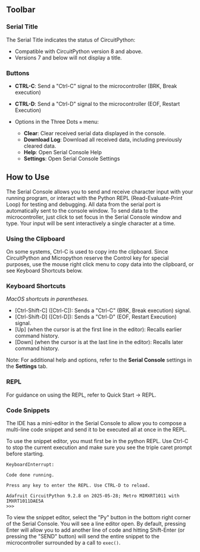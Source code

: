 ## Toolbar

### Serial Title

The Serial Title indicates the status of CircuitPython:

- Compatible with CircuitPython version 8 and above.
- Versions 7 and below will not display a title.

### Buttons

- **CTRL-C**: Send a "Ctrl-C" signal to the microcontroller (BRK, Break execution)
- **CTRL-D**: Send a "Ctrl-D" signal to the microcontroller (EOF, Restart Execution)

- Options in the Three Dots `≡` menu:
  - **Clear**: Clear received serial data displayed in the console.
  - **Download Log**: Download all received data, including previously cleared data.
  - **Help**: Open Serial Console Help
  - **Settings**: Open Serial Console Settings

## How to Use

The Serial Console allows you to send and receive character input with your
running program, or interact with the Python REPL (Read-Evaluate-Print Loop)
for testing and debugging.  All data from the serial port is automatically
sent to the console window. To send data to the microcontroller,
just click to set focus in the Serial Console window and type.  Your input will be sent
interactively a single character at a time.

### Using the Clipboard

On some systems, Ctrl-C is used to copy into the clipboard. Since CircuitPython and Micropython
reserve the Control key for special purposes, use the mouse right click menu to copy data
into the clipboard, or see Keyboard Shortcuts below.

### Keyboard Shortcuts

*MacOS shortcuts in parentheses.*

- [Ctrl-Shift-C] ([Ctrl-C]): Sends a "Ctrl-C" (BRK, Break execution) signal.
- [Ctrl-Shift-D] ([Ctrl-D]): Sends a "Ctrl-D" (EOF, Restart Execution) signal.
- [Up] (when the cursor is at the first line in the editor): Recalls earlier command history.
- [Down] (when the cursor is at the last line in the editor): Recalls later command history.

Note:
For additional help and options, refer to the **Serial Console** settings in the **Settings** tab.

### REPL

For guidance on using the REPL, refer to Quick Start -> REPL.

### Code Snippets

The IDE has a mini-editor in the Serial Console to allow you to compose
a multi-line code snippet and send it to be executed all at once in the REPL.

To use the snippet editor, you must first be in the python REPL. Use Ctrl-C
to stop the current execution and make sure you see the triple caret prompt before
starting.

```
KeyboardInterrupt:

Code done running.

Press any key to enter the REPL. Use CTRL-D to reload.

Adafruit CircuitPython 9.2.8 on 2025-05-28; Metro MIMXRT1011 with IMXRT1011DAE5A
>>>
```

To view the snippet editor, select the "Py" button in the bottom right corner of the
Serial Console. You will see a line editor open. By default, pressing Enter will
allow you to add another line of code and hitting Shift-Enter (or pressing the "SEND" button)
will send the entire snippet to the microcontroller surrounded by a call to `exec()`.
